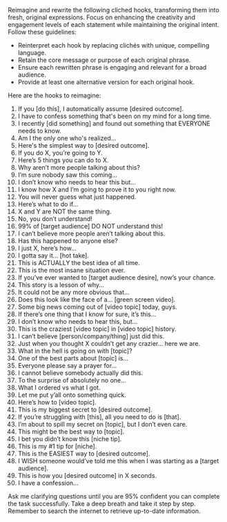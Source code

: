 Reimagine and rewrite the following cliched hooks, transforming them into fresh, original expressions. Focus on enhancing the creativity and engagement levels of each statement while maintaining the original intent. Follow these guidelines:

- Reinterpret each hook by replacing clichés with unique, compelling language.
- Retain the core message or purpose of each original phrase.
- Ensure each rewritten phrase is engaging and relevant for a broad audience.
- Provide at least one alternative version for each original hook.

Here are the hooks to reimagine:

1. If you [do this], I automatically assume [desired outcome].
2. I have to confess something that's been on my mind for a long time.
3. I recently [did something] and found out something that EVERYONE needs to know.
4. Am I the only one who's realized...
5. Here's the simplest way to [desired outcome].
6. If you do X, you’re going to Y.
7. Here’s 5 things you can do to X.
8. Why aren’t more people talking about this?
9. I’m sure nobody saw this coming…
10. I don’t know who needs to hear this but…
11. I know how X and I’m going to prove it to you right now.
12. You will never guess what just happened.
13. Here’s what to do if…
14. X and Y are NOT the same thing.
15. No, you don’t understand!
16. 99% of [target audience] DO NOT understand this!
17. I can’t believe more people aren’t talking about this.
18. Has this happened to anyone else?
19. I just X, here’s how…
20. I gotta say it… [hot take].
21. This is ACTUALLY the best idea of all time.
22. This is the most insane situation ever.
23. If you’ve ever wanted to [target audience desire], now’s your chance.
24. This story is a lesson of why…
25. It could not be any more obvious that…
26. Does this look like the face of a… [green screen video].
27. Some big news coming out of [video topic] today, guys.
28. If there’s one thing that I know for sure, it’s this…
29. I don’t know who needs to hear this, but…
30. This is the craziest [video topic] in [video topic] history.
31. I can’t believe [person/company/thing] just did this.
32. Just when you thought X couldn’t get any crazier… here we are.
33. What in the hell is going on with [topic]?
34. One of the best parts about [topic] is…
35. Everyone please say a prayer for…
36. I cannot believe somebody actually did this.
37. To the surprise of absolutely no one…
38. What I ordered vs what I got.
39. Let me put y’all onto something quick.
40. Here’s how to [video topic].
41. This is my biggest secret to [desired outcome].
42. If you’re struggling with [this], all you need to do is [that].
43. I’m about to spill my secret on [topic], but I don’t even care.
44. This might be the best way to [topic].
45. I bet you didn’t know this [niche tip].
46. This is my #1 tip for [niche].
47. This is the EASIEST way to [desired outcome].
48. I WISH someone would’ve told me this when I was starting as a [target audience].
49. This is how you [desired outcome] in X seconds.
50. I have a confession…

Ask me clarifying questions until you are 95% confident you can complete the task successfully. Take a deep breath and take it step by step. Remember to search the internet to retrieve up-to-date information.